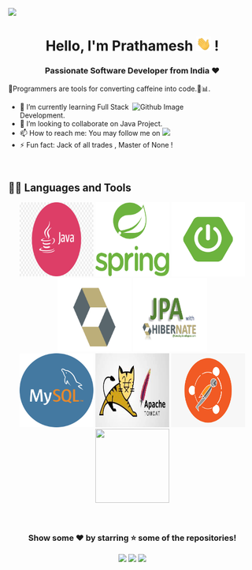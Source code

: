![](https://raw.githubusercontent.com/halfrost/halfrost/master/icons/header_.png)

<h1 align="center"> Hello, I'm Prathamesh <img src="https://raw.githubusercontent.com/ABSphreak/ABSphreak/master/gifs/Hi.gif" width="30px"> ! </h1>

<h3 align="center">Passionate Software  Developer from India ❤</h3>
  
  🎯Programmers are tools for converting caffeine into code.🌈:bar_chart:. 




<img width="50%" align="right" alt="Github Image" src="https://raw.githubusercontent.com/onimur/.github/master/.resources/git-header.svg" />

- 🌱 I’m currently learning Full Stack Development.
- 👯 I’m looking to collaborate on Java Project.
- 📫 How to reach me: You may follow me on 
[<img src="https://img.shields.io/badge/instagram-%23E4405F.svg?&style=for-the-badge&logo=instagram&logoColor=white">](https://www.instagram.com/prathamesh_skylar/)
- ⚡ Fun fact: Jack of all trades , Master of None ! 
<br />

## 👨‍💻 Languages and Tools

<div align="center">
  
<img src="https://github.com/Prathamesh-Hash/Prathamesh-Hash/blob/main/javacircle.jpg " height="150" width="150">
<img src="https://github.com/Prathamesh-Hash/Prathamesh-Hash/blob/main/newspring.png   " height="150" width="150">
<img src="https://github.com/Prathamesh-Hash/Prathamesh-Hash/blob/main/boot.png  " height="150" width="150">
<img src="https://github.com/Prathamesh-Hash/Prathamesh-Hash/blob/main/hibernate.png " height="150" width="150">
<img src="https://github.com/Prathamesh-Hash/Prathamesh-Hash/blob/main/jpa.png  " height="150" width="150">
<br>
<img src="https://github.com/Prathamesh-Hash/Prathamesh-Hash/blob/main/newsql.png " height="150" width="150">
<img src="https://github.com/Prathamesh-Hash/Prathamesh-Hash/blob/main/apachetom.jpg" height="150" width="150">
<img src="https://github.com/Prathamesh-Hash/Prathamesh-Hash/blob/main/postman.png" height="150" width="150">
<img src="https://github.com/Subhampreet/Subhampreet/blob/master/logos/html.png?raw=true" height="150" width="150">

<br>


</div>

<br >
<br >

<div align="center">

### Show some ❤️ by starring ⭐ some of the repositories!
<div align="center">

[<img src="https://img.shields.io/badge/linkedin-%230077B5.svg?&style=for-the-badge&logo=linkedin&logoColor=white">](https://www.linkedin.com/in/prathamesh-bhalwane-21b73b1a3/)
[<img src="https://img.shields.io/badge/instagram-%23E4405F.svg?&style=for-the-badge&logo=instagram&logoColor=white">](https://www.instagram.com/prathamesh_skylar/)
[<img src="https://img.shields.io/badge/facebook-%231877F2.svg?&style=for-the-badge&logo=facebook&logoColor=white">](https://www.facebook.com/prathameshcool)

</div>

</div>

</div>






